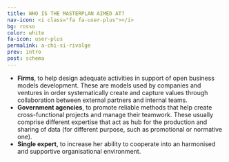 ```yaml
---
title: WHO IS THE MASTERPLAN AIMED AT?
nav-icon: <i class="fa fa-user-plus"></i>
bg: rosso
color: white
fa-icon: user-plus
permalink: a-chi-si-rivolge
prev: intro
post: schema
---
```



- **Firms**, to help design adequate activities in support of open business models development. These are models used by companies and ventures in order systematically create and capture values through collaboration between external partners and internal teams.  
- **Government agencies**, to promote reliable methods that help create cross-functional projects and manage their teamwork. These usually comprise different expertise that act as hub for the production and sharing of data (for different purpose, such as promotional or normative one).
- **Single expert**, to increase her ability to cooperate into an harmonised and supportive organisational environment.

